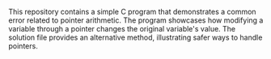 This repository contains a simple C program that demonstrates a common error related to pointer arithmetic. The program showcases how modifying a variable through a pointer changes the original variable's value.  The solution file provides an alternative method, illustrating safer ways to handle pointers.